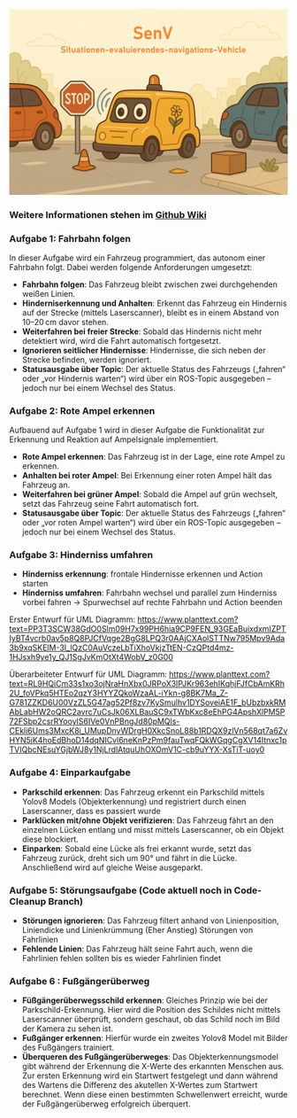 


![Titel Bild SeNV](.img/TitelBild.jpeg)

### Weitere Informationen stehen im [Github Wiki](https://github.com/VakuumimKopf/SeNV.wiki.git)

### Aufgabe 1: Fahrbahn folgen

In dieser Aufgabe wird ein Fahrzeug programmiert, das autonom einer Fahrbahn folgt. Dabei werden folgende Anforderungen umgesetzt:

- **Fahrbahn folgen**: Das Fahrzeug bleibt zwischen zwei durchgehenden weißen Linien.
- **Hinderniserkennung und Anhalten**: Erkennt das Fahrzeug ein Hindernis auf der Strecke (mittels Laserscanner), bleibt es in einem Abstand von 10–20 cm davor stehen.
- **Weiterfahren bei freier Strecke**: Sobald das Hindernis nicht mehr detektiert wird, wird die Fahrt automatisch fortgesetzt.
- **Ignorieren seitlicher Hindernisse**: Hindernisse, die sich neben der Strecke befinden, werden ignoriert.
- **Statusausgabe über Topic**: Der aktuelle Status des Fahrzeugs („fahren“ oder „vor Hindernis warten“) wird über ein ROS-Topic ausgegeben – jedoch nur bei einem Wechsel des Status.


### Aufgabe 2: Rote Ampel erkennen

Aufbauend auf Aufgabe 1 wird in dieser Aufgabe die Funktionalität zur Erkennung und Reaktion auf Ampelsignale implementiert.

- **Rote Ampel erkennen**: Das Fahrzeug ist in der Lage, eine rote Ampel zu erkennen.
- **Anhalten bei roter Ampel**: Bei Erkennung einer roten Ampel hält das Fahrzeug an.
- **Weiterfahren bei grüner Ampel**: Sobald die Ampel auf grün wechselt, setzt das Fahrzeug seine Fahrt automatisch fort.
-  **Statusausgabe über Topic**: Der aktuelle Status des Fahrzeugs („fahren“ oder „vor roten Ampel warten“) wird über ein ROS-Topic ausgegeben – jedoch nur bei einem Wechsel des Status.

### Aufgabe 3: Hinderniss umfahren
- **Hinderniss erkennung**: frontale Hindernisse erkennen und Action starten
- **Hinderniss umfahren**: Fahrbahn wechsel und parallel zum Hinderniss vorbei fahren -> Spurwechsel auf rechte Fahrbahn und Action beenden

Erster Entwurf für UML Diagramm:
https://www.planttext.com?text=PP3T3SCW38GdO0Slm09H7x99PH6hia9CP9FEN_93GEaBuixdxmIZPTIyBT4vcrb0av5p8Q8PJCfVqge2BgG8LPQ3r0AAjCXAolSTTNw795Mpv9Ada3b9xqSKElM-3I_lQzC0AuVczeLbTiXhoVkjzTtEN-CzQPtd4mz-1HJsxh9ye1y_QJ1SgJvKmOtXt4WobV_z0G00 

Überarbeiteter Entwurf für UML Diagramm:
https://www.planttext.com?text=RL9HQiCm33s1xo3ojNraHnXbx0JRPoX3IPJKr963ehIKqhjFJfCbAmKRh2U_foVPkq5HTEo2qzY3HYYZQkoWzaAL-iYkn-g8BK7Ma_Z-G781ZZKD6U00VzZL5G47ag52Pf8zv7KySmulhv1DYSoveiAE1F_bUbzbxkRMAbLabHW2oQRC2avrc7uCsJk06XLBauSC9xTWbKxc8eEhPG4ApshXlPM5P72FSbp2csrRYooylS6IVe0VnPBngJd80pMQls-CEkli6Ums3MxcK8i_UMupDnyWDrgH0XkcSnoL88b1RDQX9zlVn568qt7a6ZvHYN5iK4hoEdBhoD14dqNICvl6neKnPzPm9fauTwqFQkWGqgCgXV14Itnxc1pTVIQbcNEsuYGjbWJ8y1NjLrdlAtquUhOXOmV1C-cb9uYYX-XsTiT-uoy0

### Aufgabe 4: Einparkaufgabe

- **Parkschild erkennen**: Das Fahrzeug erkennt ein Parkschild mittels Yolov8 Models (Objekterkennung) und registriert durch einen Laserscanner, dass es passiert wurde 
- **Parklücken mit/ohne Objekt verifizieren**: Das Fahrzeug fährt an den einzelnen Lücken entlang und misst mittels Laserscanner, ob ein Objekt diese blockiert.
- **Einparken**: Sobald eine Lücke als frei erkannt wurde, setzt das Fahrzeug zurück, dreht sich um 90° und fährt in die Lücke. Anschließend wird auf gleiche Weise ausgeparkt.

### Aufgabe 5: Störungsaufgabe (Code aktuell noch in Code-Cleanup Branch)

- **Störungen ignorieren**: Das Fahrzeug filtert anhand von Linienposition, Liniendicke und Linienkrümmung (Eher Anstieg) Störungen von Fahrlinien
- **Fehlende Linien**: Das Fahrzeug hält seine Fahrt auch, wenn die Fahrlinien fehlen sollten bis es wieder Fahrlinien findet

### Aufgabe 6 : Fußgängerüberweg 

- **Füßgängerüberwegsschild erkennen**: Gleiches Prinzip wie bei der Parkschild-Erkennung. Hier wird die Position des Schildes nicht mittels Laserscanner überprüft, sondern geschaut, ob das Schild noch im Bild der Kamera zu sehen ist.
- **Fußgänger erkennen**: Hierfür wurde ein zweites Yolov8 Model mit Bilder des Fußgängers trainiert.
- **Überqueren des Fußgängerüberweges**: Das Objekterkennungsmodel gibt während der Erkennung die X-Werte des erkannten Menschen aus. Zur ersten Erkennung wird ein Startwert festgelegt und dann während des Wartens die Differenz des akutellen X-Wertes zum Startwert berechnet. Wenn diese einen bestimmten Schwellenwert erreicht, wurde der Fußgängerüberweg erfolgreich überquert. 
